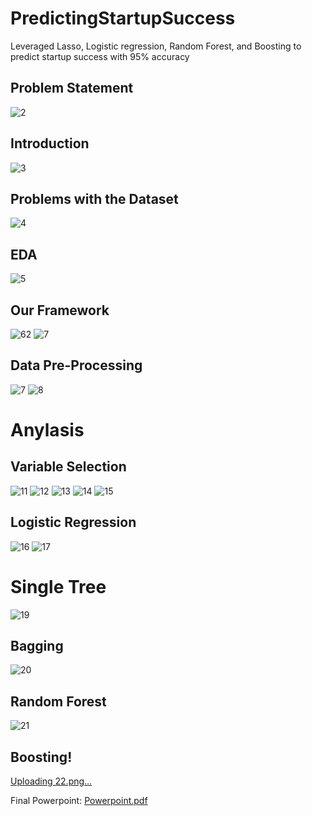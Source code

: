 # PredictingStartupSuccess
Leveraged Lasso, Logistic regression, Random Forest, and Boosting to predict startup success with 95% accuracy 

## Problem Statement
![2](https://user-images.githubusercontent.com/94769763/183249121-dd85e855-83c1-42d3-9741-57e3b21c47a1.png)

## Introduction
![3](https://user-images.githubusercontent.com/94769763/183249133-1c18cb2b-31ae-4377-b130-fc11d3b44ee1.png)

## Problems with the Dataset
![4](https://user-images.githubusercontent.com/94769763/183249141-87405b8d-ae10-4f1b-a990-6c12d48ae028.png)

## EDA 
![5](https://user-images.githubusercontent.com/94769763/183249159-4ec9605d-5fc6-47b9-9ba0-4544c13609bb.png)

## Our Framework
![6](https://user-images.githubusercontent.com/94769763/183249162-ff23a196-0738-4259-85e6-aae36d05c88f.png)2
![7](https://user-images.githubusercontent.com/94769763/183249164-343f0d83-3a1e-46bd-a5b9-3cb60ff9a670.png)

## Data Pre-Processing
![7](https://user-images.githubusercontent.com/94769763/183249178-14f756cd-ac8f-4cf7-ae4c-6755288e5eb4.png)
![8](https://user-images.githubusercontent.com/94769763/183249180-c61b627b-c3e2-4713-8c62-42094bbec6da.png)

# Anylasis

## Variable Selection
![11](https://user-images.githubusercontent.com/94769763/183249194-23c979a6-ab16-4c91-b91a-07936f30a1cf.png)
![12](https://user-images.githubusercontent.com/94769763/183249195-802a63b7-c686-4618-9186-5873e92211cf.png)
![13](https://user-images.githubusercontent.com/94769763/183249196-b6eaa437-3385-4d1b-9957-208921765042.png)
![14](https://user-images.githubusercontent.com/94769763/183249197-e952cb28-5cf8-4a30-ac4e-2fe2340375e5.png)
![15](https://user-images.githubusercontent.com/94769763/183249200-ebd2edc5-a1e7-4ef1-9808-2dfb1a62207e.png)

## Logistic Regression
![16](https://user-images.githubusercontent.com/94769763/183249209-032ee610-fc7f-44bb-8bae-a7f0fc9d7bb8.png)
![17](https://user-images.githubusercontent.com/94769763/183249211-7ebf3254-5421-43f8-954b-f6978ea7ea91.png)

# Single Tree 
![19](https://user-images.githubusercontent.com/94769763/183249218-6ab9ef93-765f-445b-a8e2-b2d3cf8d5d2c.png)

## Bagging 
![20](https://user-images.githubusercontent.com/94769763/183249234-780127dc-553a-4526-8a0a-e2ce7a798a16.png)

## Random Forest
![21](https://user-images.githubusercontent.com/94769763/183249237-6a6df9dd-2a5e-4dec-b1e1-d1a4303560ff.png)

## Boosting!
[Uploading 22.png…]()

Final Powerpoint:
[Powerpoint.pdf](https://github.com/gasperjw/PredictingStartupSuccess/files/9236145/Powerpoint.pdf)

